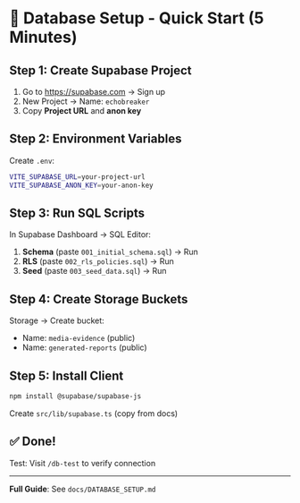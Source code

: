 # 🚀 Database Setup - Quick Start (5 Minutes)

## Step 1: Create Supabase Project
1. Go to https://supabase.com → Sign up
2. New Project → Name: `echobreaker`
3. Copy **Project URL** and **anon key**

## Step 2: Environment Variables
Create `.env`:
```bash
VITE_SUPABASE_URL=your-project-url
VITE_SUPABASE_ANON_KEY=your-anon-key
```

## Step 3: Run SQL Scripts
In Supabase Dashboard → SQL Editor:

1. **Schema** (paste `001_initial_schema.sql`) → Run
2. **RLS** (paste `002_rls_policies.sql`) → Run  
3. **Seed** (paste `003_seed_data.sql`) → Run

## Step 4: Create Storage Buckets
Storage → Create bucket:
- Name: `media-evidence` (public)
- Name: `generated-reports` (public)

## Step 5: Install Client
```bash
npm install @supabase/supabase-js
```

Create `src/lib/supabase.ts` (copy from docs)

## ✅ Done! 
Test: Visit `/db-test` to verify connection

---

**Full Guide**: See `docs/DATABASE_SETUP.md`
